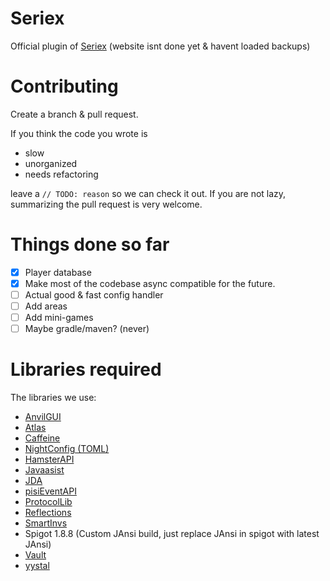 # Seriex
  Official plugin of [Seriex] (website isnt done yet & havent loaded backups)
  
  
  # Contributing
  Create a branch & pull request.
  
  If you think the code you wrote is
    
  + slow
  + unorganized
  + needs refactoring
    
  leave a `// TODO: reason` so we can check it out.
  If you are not lazy, summarizing the pull request is very welcome.

  
  # Things done so far
   - [x] Player database
   - [x] Make most of the codebase async compatible for the future.
   - [ ] Actual good & fast config handler
   - [ ] Add areas
   - [ ] Add mini-games
   - [ ] Maybe gradle/maven? (never)
    
   # Libraries required
   The libraries we use:
   + [AnvilGUI]
   + [Atlas] 
   + [Caffeine]
   + [NightConfig (TOML)]
   + [HamsterAPI]
   + [Javaasist]
   + [JDA]
   + [pisiEventAPI]
   + [ProtocolLib]
   + [Reflections]
   + [SmartInvs]
   + Spigot 1.8.8 (Custom JAnsi build, just replace JAnsi in spigot with latest JAnsi)
   + [Vault]
   + [yystal]



[AnvilGUI]: https://github.com/WesJD/AnvilGUI
[Atlas]: https://github.com/funkemunky/Atlas
[Caffeine]: https://github.com/ben-manes/caffeine
[NightConfig (TOML)]: https://github.com/TheElectronWill/Night-Config
[HamsterAPI]: https://github.com/2lstudios-mc/HamsterAPI
[Javaasist]: https://github.com/jboss-javassist/javassist
[JDA]: https://github.com/DV8FromTheWorld/JDA

[pisiEventAPI]: https://github.com/slowcheet4h/pisiEventAPI
[ProtocolLib]: https://github.com/dmulloy2/ProtocolLib
[Reflections]: https://github.com/ronmamo/reflections
[SmartInvs]: https://github.com/MinusKube/SmartInvs

[Vault]: https://github.com/MilkBowl/Vault
[yystal]: https://github.com/united-meows/yystal

[Seriex]: https://seriex.software

[Multiverse-Core]: https://github.com/Multiverse/Multiverse-Core
[violentcat]: https://github.com/united-meows/violentcat




